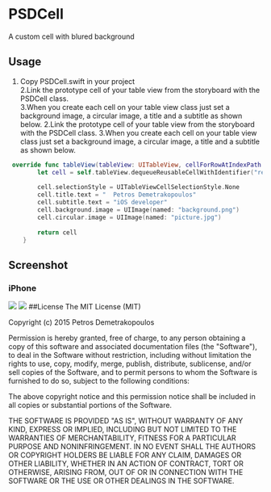 # PSDCell
A custom cell with blured background

## Usage
1. Copy PSDCell.swift in your project
<br />2.Link the prototype cell of your table view from the storyboard with the PSDCell class.
<br />3.When you create each cell on your table view class just set a background image, a circular image, a title and a subtitle as shown below.
2.Link the prototype cell of your table view from the storyboard with the PSDCell class.
3.When you create each cell on your table view class just set a background image, a circular image, a title and a subtitle as shown below.
```Swift
 override func tableView(tableView: UITableView, cellForRowAtIndexPath indexPath: NSIndexPath) -> UITableViewCell {
        let cell = self.tableView.dequeueReusableCellWithIdentifier("reuseIdentifier", forIndexPath: indexPath) as! PSDCell
        
        cell.selectionStyle = UITableViewCellSelectionStyle.None
        cell.title.text = "  Petros Demetrakopoulos"
        cell.subtitle.text = "iOS developer"
        cell.background.image = UIImage(named: "background.png")
        cell.circular.image = UIImage(named: "picture.jpg")
        
        return cell
    }

```

## Screenshot
### iPhone

![](https://github.com/petrosDemetrakopoulos/PSDCell/master/scrcell.png) 
![](scrcell.png) 
##License
The MIT License (MIT)

Copyright (c) 2015 Petros Demetrakopoulos

Permission is hereby granted, free of charge, to any person obtaining a copy of this software and associated documentation files (the "Software"), to deal in the Software without restriction, including without limitation the rights to use, copy, modify, merge, publish, distribute, sublicense, and/or sell copies of the Software, and to permit persons to whom the Software is furnished to do so, subject to the following conditions:

The above copyright notice and this permission notice shall be included in all copies or substantial portions of the Software.

THE SOFTWARE IS PROVIDED "AS IS", WITHOUT WARRANTY OF ANY KIND, EXPRESS OR IMPLIED, INCLUDING BUT NOT LIMITED TO THE WARRANTIES OF MERCHANTABILITY, FITNESS FOR A PARTICULAR PURPOSE AND NONINFRINGEMENT. IN NO EVENT SHALL THE AUTHORS OR COPYRIGHT HOLDERS BE LIABLE FOR ANY CLAIM, DAMAGES OR OTHER LIABILITY, WHETHER IN AN ACTION OF CONTRACT, TORT OR OTHERWISE, ARISING FROM, OUT OF OR IN CONNECTION WITH THE SOFTWARE OR THE USE OR OTHER DEALINGS IN THE SOFTWARE.

